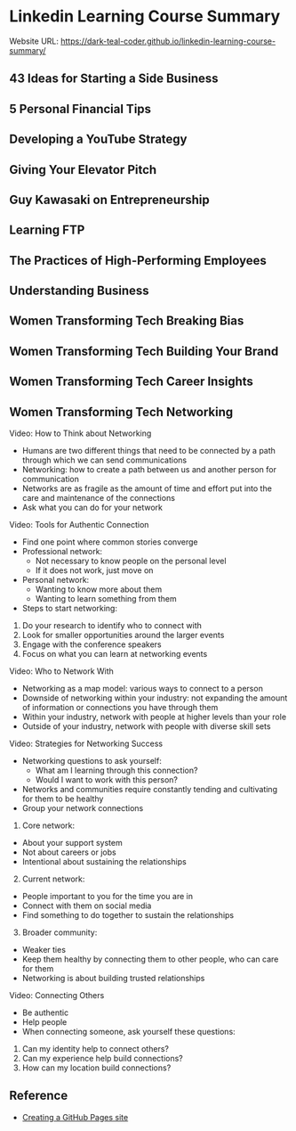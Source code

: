 # Linkedin Learning Course Summary

Website URL: https://dark-teal-coder.github.io/linkedin-learning-course-summary/

## 43 Ideas for Starting a Side Business

## 5 Personal Financial Tips

## Developing a YouTube Strategy

## Giving Your Elevator Pitch

## Guy Kawasaki on Entrepreneurship

## Learning FTP

## The Practices of High-Performing Employees

## Understanding Business

## Women Transforming Tech Breaking Bias

## Women Transforming Tech Building Your Brand

## Women Transforming Tech Career Insights

## Women Transforming Tech Networking

Video: How to Think about Networking

- Humans are two different things that need to be connected by a path through which we can send communications
- Networking: how to create a path between us and another person for communication
- Networks are as fragile as the amount of time and effort put into the care and maintenance of the connections
- Ask what you can do for your network

Video: Tools for Authentic Connection

- Find one point where common stories converge
- Professional network:
  - Not necessary to know people on the personal level
  - If it does not work, just move on
- Personal network:
  - Wanting to know more about them
  - Wanting to learn something from them
- Steps to start networking:
1. Do your research to identify who to connect with
2. Look for smaller opportunities around the larger events
3. Engage with the conference speakers
4. Focus on what you can learn at networking events

Video: Who to Network With

- Networking as a map model: various ways to connect to a person 
- Downside of networking within your industry: not expanding the amount of information or connections you have through them
- Within your industry, network with people at higher levels than your role
- Outside of your industry, network with people with diverse skill sets

Video: Strategies for Networking Success

- Networking questions to ask yourself:
  - What am I learning through this connection?
  - Would I want to work with this person?
- Networks and communities require constantly tending and cultivating for them to be healthy
- Group your network connections
1. Core network:
  - About your support system
  - Not about careers or jobs
  - Intentional about sustaining the relationships
2. Current network:
  - People important to you for the time you are in
  - Connect with them on social media
  - Find something to do together to sustain the relationships
3. Broader community:
  - Weaker ties
  - Keep them healthy by connecting them to other people, who can care for them
- Networking is about building trusted relationships

Video: Connecting Others

- Be authentic
- Help people
- When connecting someone, ask yourself these questions:
1. Can my identity help to connect others?
2. Can my experience help build connections?
3. How can my location build connections?

## Reference

- [Creating a GitHub Pages site](https://docs.github.com/en/pages/getting-started-with-github-pages/creating-a-github-pages-site)
